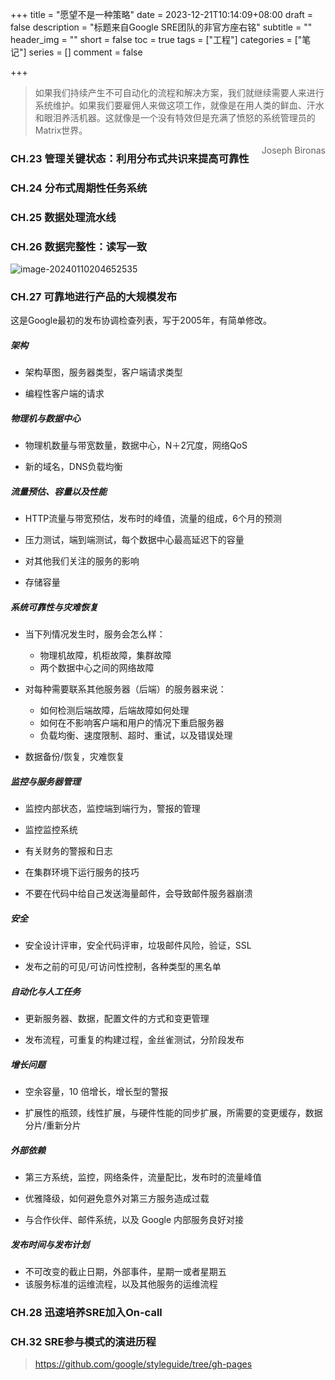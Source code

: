 +++
title = "愿望不是一种策略"
date = 2023-12-21T10:14:09+08:00
draft = false
description = "标题来自Google SRE团队的非官方座右铭"
subtitle = ""
header_img = ""
short = false
toc = true
tags = ["工程"]
categories = ["笔记"]
series = []
comment = false

+++

> 如果我们持续产生不可自动化的流程和解决方案，我们就继续需要人来进行系统维护。如果我们要雇佣人来做这项工作，就像是在用人类的鲜血、汗水和眼泪养活机器。这就像是一个没有特效但是充满了愤怒的系统管理员的Matrix世界。
>
> <span style="float: right;"> Joseph Bironas</span>

### CH.23 管理关键状态：利用分布式共识来提高可靠性

### CH.24 分布式周期性任务系统

### CH.25 数据处理流水线

### CH.26 数据完整性：读写一致

![image-20240110204652535](/image/2024/image-20240110204652535.png)

### CH.27 可靠地进行产品的大规模发布

这是Google最初的发布协调检查列表，写于2005年，有简单修改。

##### 架构

- 架构草图，服务器类型，客户端请求类型

- 编程性客户端的请求

##### 物理机与数据中心

- 物理机数量与带宽数量，数据中心，N＋2冗度，网络QoS

- 新的域名，DNS负载均衡

##### 流量预估、容量以及性能

- HTTP流量与带宽预估，发布时的峰值，流量的组成，6个月的预测

- 压力测试，端到端测试，每个数据中心最高延迟下的容量

- 对其他我们关注的服务的影响
- 存储容量

##### 系统可靠性与灾难恢复

- 当下列情况发生时，服务会怎么样：
  - 物理机故障，机柜故障，集群故障
  - 两个数据中心之间的网络故障

- 对每种需要联系其他服务器（后端）的服务器来说：
  - 如何检测后端故障，后端故障如何处理
  - 如何在不影响客户端和用户的情况下重启服务器
  - 负载均衡、速度限制、超时、重试，以及错误处理
- 数据备份/恢复，灾难恢复

##### 监控与服务器管理

- 监控内部状态，监控端到端行为，警报的管理

- 监控监控系统

- 有关财务的警报和日志

- 在集群环境下运行服务的技巧

- 不要在代码中给自己发送海量邮件，会导致邮件服务器崩溃

##### 安全

- 安全设计评审，安全代码评审，垃圾邮件风险，验证，SSL

- 发布之前的可见/可访问性控制，各种类型的黑名单

##### 自动化与人工任务

- 更新服务器、数据，配置文件的方式和变更管理

- 发布流程，可重复的构建过程，金丝雀测试，分阶段发布

##### 增长问题

- 空余容量，10 倍增长，增长型的警报

- 扩展性的瓶颈，线性扩展，与硬件性能的同步扩展，所需要的变更缓存，数据分片/重新分片

##### 外部依赖

- 第三方系统，监控，网络条件，流量配比，发布时的流量峰值
- 优雅降级，如何避免意外对第三方服务造成过载

- 与合作伙伴、邮件系统，以及 Google 内部服务良好对接

##### 发布时间与发布计划

- 不可改变的截止日期，外部事件，星期一或者星期五
- 该服务标准的运维流程，以及其他服务的运维流程

### CH.28 迅速培养SRE加入On-call

### CH.32 SRE参与模式的演进历程

> https://github.com/google/styleguide/tree/gh-pages
